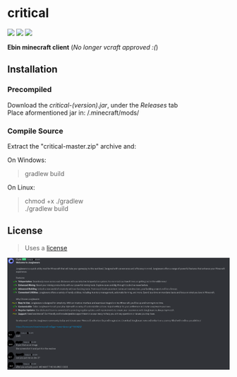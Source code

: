 # critical
![](https://img.shields.io/github/last-commit/AcemThe0/critical?style=flat-square)
![](https://img.shields.io/tokei/lines/github/AcemThe0/critical?style=flat-square)
![](https://img.shields.io/github/languages/code-size/AcemThe0/critical?style=flat-square)

**Ebin minecraft client** (*No longer vcraft approved :(*)

## Installation
### Precompiled
  Download the *critical-(version).jar*, under the *Releases* tab  
  Place aformentioned jar in: /.minecraft/mods/

### Compile Source
  Extract the "critical-master.zip" archive and:
  
  On Windows:
  > gradlew build

  On Linux:
  > chmod +x ./gradlew  
  > ./gradlew build

## License

>Uses a [license](https://github.com/AcemThe0/critical/blob/master/LICENSE)

![shill](https://github.com/AcemThe0/critical/blob/master/shill.png?raw=true)